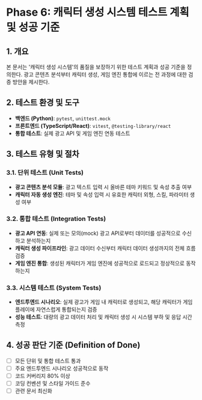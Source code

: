 # Phase 6: 캐릭터 생성 시스템 테스트 계획 및 성공 기준

## 1. 개요

본 문서는 '캐릭터 생성 시스템'의 품질을 보장하기 위한 테스트 계획과 성공 기준을 정의한다. 광고 콘텐츠 분석부터 캐릭터 생성, 게임 엔진 통합에 이르는 전 과정에 대한 검증 방안을 제시한다.

## 2. 테스트 환경 및 도구

*   **백엔드 (Python)**: `pytest`, `unittest.mock`
*   **프론트엔드 (TypeScript/React)**: `vitest`, `@testing-library/react`
*   **통합 테스트**: 실제 광고 API 및 게임 엔진 연동 테스트

## 3. 테스트 유형 및 절차

### 3.1. 단위 테스트 (Unit Tests)
*   **광고 콘텐츠 분석 모듈**: 광고 텍스트 입력 시 올바른 테마 키워드 및 속성 추출 여부
*   **캐릭터 자동 생성 엔진**: 테마 및 속성 입력 시 유효한 캐릭터 외형, 스킬, 파라미터 생성 여부

### 3.2. 통합 테스트 (Integration Tests)
*   **광고 API 연동**: 실제 또는 모의(mock) 광고 API로부터 데이터를 성공적으로 수신하고 분석하는지
*   **캐릭터 생성 파이프라인**: 광고 데이터 수신부터 캐릭터 데이터 생성까지의 전체 흐름 검증
*   **게임 엔진 통합**: 생성된 캐릭터가 게임 엔진에 성공적으로 로드되고 정상적으로 동작하는지

### 3.3. 시스템 테스트 (System Tests)
*   **엔드투엔드 시나리오**: 실제 광고가 게임 내 캐릭터로 생성되고, 해당 캐릭터가 게임 플레이에 자연스럽게 통합되는지 검증
*   **성능 테스트**: 대량의 광고 데이터 처리 및 캐릭터 생성 시 시스템 부하 및 응답 시간 측정

## 4. 성공 판단 기준 (Definition of Done)

*   [ ] 모든 단위 및 통합 테스트 통과
*   [ ] 주요 엔드투엔드 시나리오 성공적으로 동작
*   [ ] 코드 커버리지 80% 이상
*   [ ] 코딩 컨벤션 및 스타일 가이드 준수
*   [ ] 관련 문서 최신화
